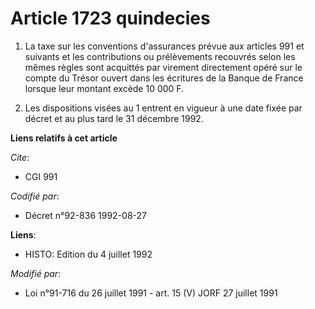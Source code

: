 # Article 1723 quindecies

1. La taxe sur les conventions d'assurances prévue aux articles 991 et suivants et les contributions ou prélèvements
recouvrés selon les mêmes règles sont acquittés par virement directement opéré sur le compte du Trésor ouvert dans les
écritures de la Banque de France lorsque leur montant excède 10 000 F.

2. Les dispositions visées au 1 entrent en vigueur à une date fixée par décret et au plus tard le 31 décembre 1992.

**Liens relatifs à cet article**

_Cite_:

  - CGI 991

_Codifié par_:

  - Décret n°92-836 1992-08-27

**Liens**:

  - HISTO: Edition du 4 juillet 1992

_Modifié par_:

  - Loi n°91-716 du 26 juillet 1991 - art. 15 (V) JORF 27 juillet 1991
